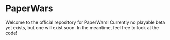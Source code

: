 # PaperWars
Welcome to the official repository for PaperWars! Currently no playable beta yet exists, but one will exist soon. In the meantime, feel free to look at the code!
